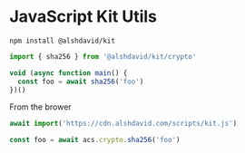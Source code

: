 # JavaScript Kit Utils

```
npm install @alshdavid/kit
```

```typescript
import { sha256 } from '@alshdavid/kit/crypto'

void (async function main() {
  const foo = await sha256('foo')
})()
```

From the brower

```javascript
await import('https://cdn.alshdavid.com/scripts/kit.js')

const foo = await acs.crypto.sha256('foo')
```
